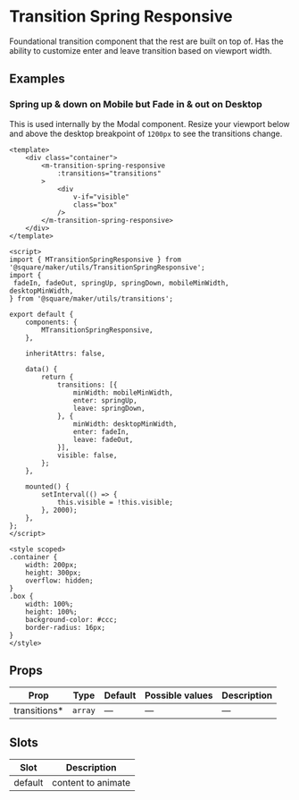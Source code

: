 # Transition Spring Responsive

Foundational transition component that the rest are built on top of. Has the ability to customize enter and leave transition based on viewport width.

## Examples

### Spring up & down on Mobile but Fade in & out on Desktop

This is used internally by the Modal component. Resize your viewport below and above the desktop breakpoint of `1200px` to see the transitions change.


```vue
<template>
	<div class="container">
		<m-transition-spring-responsive
			:transitions="transitions"
		>
			<div
				v-if="visible"
				class="box"
			/>
		</m-transition-spring-responsive>
	</div>
</template>

<script>
import { MTransitionSpringResponsive } from '@square/maker/utils/TransitionSpringResponsive';
import {
 fadeIn, fadeOut, springUp, springDown, mobileMinWidth, desktopMinWidth,
} from '@square/maker/utils/transitions';

export default {
	components: {
		MTransitionSpringResponsive,
	},

	inheritAttrs: false,

	data() {
		return {
			transitions: [{
				minWidth: mobileMinWidth,
				enter: springUp,
				leave: springDown,
			}, {
				minWidth: desktopMinWidth,
				enter: fadeIn,
				leave: fadeOut,
			}],
			visible: false,
		};
	},

	mounted() {
		setInterval(() => {
			this.visible = !this.visible;
		}, 2000);
	},
};
</script>

<style scoped>
.container {
	width: 200px;
	height: 300px;
	overflow: hidden;
}
.box {
	width: 100%;
	height: 100%;
	background-color: #ccc;
	border-radius: 16px;
}
</style>
```

<!-- api-tables:start -->
## Props

| Prop         | Type    | Default | Possible values | Description |
| ------------ | ------- | ------- | --------------- | ----------- |
| transitions* | `array` | —       | —               | —           |


## Slots

| Slot    | Description        |
| ------- | ------------------ |
| default | content to animate |
<!-- api-tables:end -->
